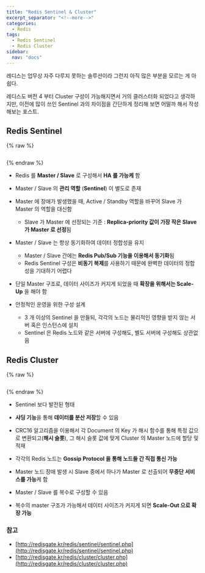```yaml
---
title: "Redis Sentinel & Cluster"
excerpt_separator: "<!--more-->"
categories:
  - Redis
tags:
  - Redis Sentinel
  - Redis Cluster
sidebar:
  nav: "docs"
---
```

레디스는 업무상 자주 다루지 못하는 솔루션이라 그런지 아직 많은 부분을 모르는 게 아쉽다.

레디스도 버전 4 부터 Cluster 구성이 가능해지면서 거의 클러스터화 되었다고 생각하지만, 이전에 많이 쓰인 Sentinel 과의 차이점을 간단하게 정리해 보면 어떨까 해서 작성해보는 포스트.

## Redis Sentinel

{% raw %}<p align="center"><img src="https://smilejulie0812.github.io/assets/images/redisSentinelAndCluster-1.png" alt=""></p>{% endraw %}

- Redis 를 **Master / Slave** 로 구성해서 **HA 를 가능케** 함
- Master / Slave 의 **관리 역할** (**Sentinel**) 이 별도로 존재

- Master 에 장애가 발생했을 때, Active / Standby 역할을 바꾸어 Slave 가 Master 의 역할을 대신함
    - Slave 가 Master 에 선정되는 기준 : **Replica-priority 값이 가장 작은 Slave 가 Master 로 선정**됨

- Master / Slave 는 항상 동기화하여 데이터 정합성을 유지
    - Master / Slave 간에는 **Redis Pub/Sub 기능을 이용해서 동기화**됨
    - Redis Sentinel 구성은 **비동기 복제**를 사용하기 때문에 완벽한 데이터의 정합성을 기대하기 어렵다
    
- 단일 Master 구조로, 데이터 사이즈가 커지게 되었을 때 **확장을 위해서는 Scale-Up** 을 해야 함

- 안정적인 운영을 위한 구성 설계
    - 3 개 이상의 Sentinel 을 만들되, 각각의 노드는 물리적인 영향을 받지 않는 서버 혹은 인스턴스에 설치
    - Sentinel 은 Redis 노드와 같은 서버에 구성해도, 별도 서버에 구성해도 상관없음

## Redis Cluster

{% raw %}<p align="center"><img src="https://smilejulie0812.github.io/assets/images/redisSentinelAndCluster-2.png" alt=""></p>{% endraw %}

- Sentinel 보다 발전된 형태
- **샤딩 기능**을 통해 **데이터를 분산 저장**할 수 있음
- CRC16 알고리즘을 이용해서 각 Document 의 Key 가 해시 함수를 통해 특정 값으로 변환되고(**해시 슬롯**),
그 해시 슬롯 값에 맞게 Cluster 의 Master 노드에 할당 및 적재
- 각각의 Redis 노드는 **Gossip Protocol 을 통해 노드들 간 직접 통신 가능**
- Master 노드 장애 발생 시 Slave 중에서 하나가 Master 로 선출되어 **무중단 서비스를 가능**케 함

- Master / Slave 를 복수로 구성할 수 있음
- 복수의 master 구조가 가능해서 데이터 사이즈가 커지게 되면 **Scale-Out 으로 확장 가능**

### 참고

- [http://redisgate.kr/redis/sentinel/sentinel.php](http://redisgate.kr/redis/sentinel/sentinel.php)
- [http://redisgate.kr/redis/cluster/cluster.php](http://redisgate.kr/redis/cluster/cluster.php)

